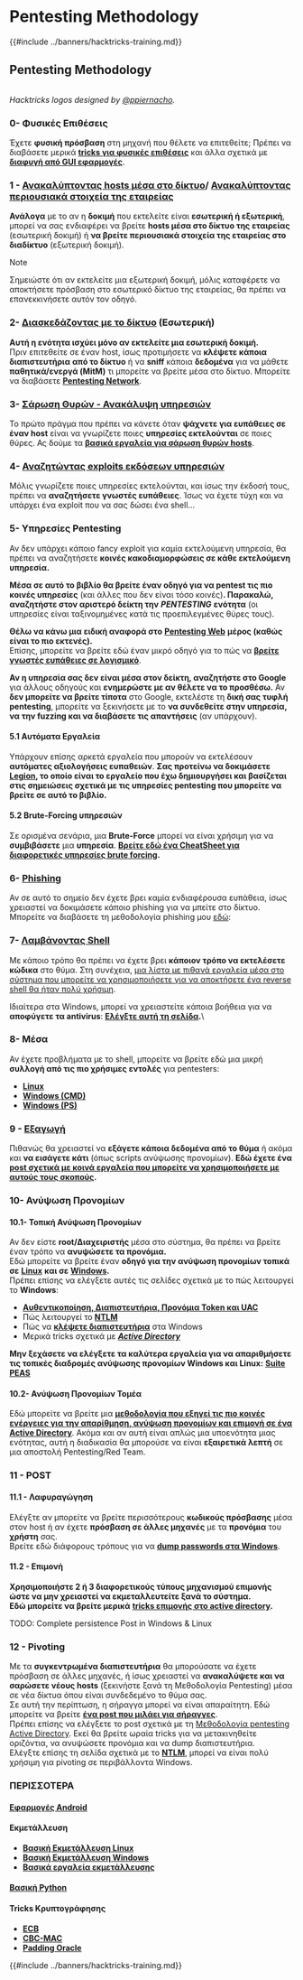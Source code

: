 # Pentesting Methodology

{{#include ../banners/hacktricks-training.md}}


## Pentesting Methodology

<figure><img src="../images/HACKTRICKS-logo.svg" alt=""><figcaption></figcaption></figure>

_Hacktricks logos designed by_ [_@ppiernacho_](https://www.instagram.com/ppieranacho/)_._

### 0- Φυσικές Επιθέσεις

Έχετε **φυσική πρόσβαση** στη μηχανή που θέλετε να επιτεθείτε; Πρέπει να διαβάσετε μερικά [**tricks για φυσικές επιθέσεις**](../hardware-physical-access/physical-attacks.md) και άλλα σχετικά με [**διαφυγή από GUI εφαρμογές**](../hardware-physical-access/escaping-from-gui-applications.md).

### 1 - [Ανακαλύπτοντας hosts μέσα στο δίκτυο](pentesting-network/index.html#discovering-hosts)/ [Ανακαλύπτοντας περιουσιακά στοιχεία της εταιρείας](external-recon-methodology/)

**Ανάλογα** με το αν η **δοκιμή** που εκτελείτε είναι **εσωτερική ή εξωτερική**, μπορεί να σας ενδιαφέρει να βρείτε **hosts μέσα στο δίκτυο της εταιρείας** (εσωτερική δοκιμή) ή **να βρείτε περιουσιακά στοιχεία της εταιρείας στο διαδίκτυο** (εξωτερική δοκιμή).

> [!NOTE]
> Σημειώστε ότι αν εκτελείτε μια εξωτερική δοκιμή, μόλις καταφέρετε να αποκτήσετε πρόσβαση στο εσωτερικό δίκτυο της εταιρείας, θα πρέπει να επανεκκινήσετε αυτόν τον οδηγό.

### **2-** [**Διασκεδάζοντας με το δίκτυο**](pentesting-network/) **(Εσωτερική)**

**Αυτή η ενότητα ισχύει μόνο αν εκτελείτε μια εσωτερική δοκιμή.**\
Πριν επιτεθείτε σε έναν host, ίσως προτιμήσετε να **κλέψετε κάποια διαπιστευτήρια** **από το δίκτυο** ή να **sniff** κάποια **δεδομένα** για να μάθετε **παθητικά/ενεργά (MitM)** τι μπορείτε να βρείτε μέσα στο δίκτυο. Μπορείτε να διαβάσετε [**Pentesting Network**](pentesting-network/index.html#sniffing).

### 3- [Σάρωση Θυρών - Ανακάλυψη υπηρεσιών](pentesting-network/index.html#scanning-hosts)

Το πρώτο πράγμα που πρέπει να κάνετε όταν **ψάχνετε για ευπάθειες σε έναν host** είναι να γνωρίζετε ποιες **υπηρεσίες εκτελούνται** σε ποιες θύρες. Ας δούμε τα [**βασικά εργαλεία για σάρωση θυρών hosts**](pentesting-network/index.html#scanning-hosts).

### **4-** [Αναζητώντας exploits εκδόσεων υπηρεσιών](../generic-hacking/search-exploits.md)

Μόλις γνωρίζετε ποιες υπηρεσίες εκτελούνται, και ίσως την έκδοσή τους, πρέπει να **αναζητήσετε γνωστές ευπάθειες**. Ίσως να έχετε τύχη και να υπάρχει ένα exploit που να σας δώσει ένα shell...

### **5-** Υπηρεσίες Pentesting

Αν δεν υπάρχει κάποιο fancy exploit για καμία εκτελούμενη υπηρεσία, θα πρέπει να αναζητήσετε **κοινές κακοδιαμορφώσεις σε κάθε εκτελούμενη υπηρεσία.**

**Μέσα σε αυτό το βιβλίο θα βρείτε έναν οδηγό για να pentest τις πιο κοινές υπηρεσίες** (και άλλες που δεν είναι τόσο κοινές)**. Παρακαλώ, αναζητήστε στον αριστερό δείκτη την** _**PENTESTING**_ **ενότητα** (οι υπηρεσίες είναι ταξινομημένες κατά τις προεπιλεγμένες θύρες τους).

**Θέλω να κάνω μια ειδική αναφορά στο** [**Pentesting Web**](../network-services-pentesting/pentesting-web/) **μέρος (καθώς είναι το πιο εκτενές).**\
Επίσης, μπορείτε να βρείτε εδώ έναν μικρό οδηγό για το πώς να [**βρείτε γνωστές ευπάθειες σε λογισμικό**](../generic-hacking/search-exploits.md).

**Αν η υπηρεσία σας δεν είναι μέσα στον δείκτη, αναζητήστε στο Google** για άλλους οδηγούς και **ενημερώστε με αν θέλετε να το προσθέσω.** Αν **δεν μπορείτε να βρείτε τίποτα** στο Google, εκτελέστε τη **δική σας τυφλή pentesting**, μπορείτε να ξεκινήσετε με το **να συνδεθείτε στην υπηρεσία, να την fuzzing και να διαβάσετε τις απαντήσεις** (αν υπάρχουν).

#### 5.1 Αυτόματα Εργαλεία

Υπάρχουν επίσης αρκετά εργαλεία που μπορούν να εκτελέσουν **αυτόματες αξιολογήσεις ευπαθειών**. **Σας προτείνω να δοκιμάσετε** [**Legion**](https://github.com/carlospolop/legion)**, το οποίο είναι το εργαλείο που έχω δημιουργήσει και βασίζεται στις σημειώσεις σχετικά με τις υπηρεσίες pentesting που μπορείτε να βρείτε σε αυτό το βιβλίο.**

#### **5.2 Brute-Forcing υπηρεσιών**

Σε ορισμένα σενάρια, μια **Brute-Force** μπορεί να είναι χρήσιμη για να **συμβιβάσετε** μια **υπηρεσία**. [**Βρείτε εδώ ένα CheatSheet για διαφορετικές υπηρεσίες brute forcing**](../generic-hacking/brute-force.md)**.**

### 6- [Phishing](phishing-methodology/)

Αν σε αυτό το σημείο δεν έχετε βρει καμία ενδιαφέρουσα ευπάθεια, ίσως χρειαστεί να δοκιμάσετε κάποιο phishing για να μπείτε στο δίκτυο. Μπορείτε να διαβάσετε τη μεθοδολογία phishing μου [εδώ](phishing-methodology/):

### **7-** [**Λαμβάνοντας Shell**](../generic-hacking/reverse-shells/)

Με κάποιο τρόπο θα πρέπει να έχετε βρει **κάποιον τρόπο να εκτελέσετε κώδικα** στο θύμα. Στη συνέχεια, [μια λίστα με πιθανά εργαλεία μέσα στο σύστημα που μπορείτε να χρησιμοποιήσετε για να αποκτήσετε ένα reverse shell θα ήταν πολύ χρήσιμη](../generic-hacking/reverse-shells/).

Ιδιαίτερα στα Windows, μπορεί να χρειαστείτε κάποια βοήθεια για να **αποφύγετε τα antivirus**: [**Ελέγξτε αυτή τη σελίδα**](../windows-hardening/av-bypass.md)**.**\\

### 8- Μέσα

Αν έχετε προβλήματα με το shell, μπορείτε να βρείτε εδώ μια μικρή **συλλογή από τις πιο χρήσιμες εντολές** για pentesters:

- [**Linux**](../linux-hardening/useful-linux-commands.md)
- [**Windows (CMD)**](../windows-hardening/basic-cmd-for-pentesters.md)
- [**Windows (PS)**](../windows-hardening/basic-powershell-for-pentesters/)

### **9 -** [**Εξαγωγή**](../generic-hacking/exfiltration.md)

Πιθανώς θα χρειαστεί να **εξάγετε κάποια δεδομένα από το θύμα** ή ακόμα και **να εισάγετε κάτι** (όπως scripts ανύψωσης προνομίων). **Εδώ έχετε ένα** [**post σχετικά με κοινά εργαλεία που μπορείτε να χρησιμοποιήσετε με αυτούς τους σκοπούς**](../generic-hacking/exfiltration.md)**.**

### **10- Ανύψωση Προνομίων**

#### **10.1- Τοπική Ανύψωση Προνομίων**

Αν δεν είστε **root/Διαχειριστής** μέσα στο σύστημα, θα πρέπει να βρείτε έναν τρόπο να **ανυψώσετε τα προνόμια.**\
Εδώ μπορείτε να βρείτε έναν **οδηγό για την ανύψωση προνομίων τοπικά σε** [**Linux**](../linux-hardening/privilege-escalation/) **και σε** [**Windows**](../windows-hardening/windows-local-privilege-escalation/)**.**\
Πρέπει επίσης να ελέγξετε αυτές τις σελίδες σχετικά με το πώς λειτουργεί το **Windows**:

- [**Αυθεντικοποίηση, Διαπιστευτήρια, Προνόμια Token και UAC**](../windows-hardening/authentication-credentials-uac-and-efs/)
- Πώς λειτουργεί το [**NTLM**](../windows-hardening/ntlm/)
- Πώς να [**κλέψετε διαπιστευτήρια**](https://github.com/carlospolop/hacktricks/blob/master/generic-methodologies-and-resources/broken-reference/README.md) στα Windows
- Μερικά tricks σχετικά με [_**Active Directory**_](../windows-hardening/active-directory-methodology/)

**Μην ξεχάσετε να ελέγξετε τα καλύτερα εργαλεία για να απαριθμήσετε τις τοπικές διαδρομές ανύψωσης προνομίων Windows και Linux:** [**Suite PEAS**](https://github.com/carlospolop/privilege-escalation-awesome-scripts-suite)

#### **10.2- Ανύψωση Προνομίων Τομέα**

Εδώ μπορείτε να βρείτε μια [**μεθοδολογία που εξηγεί τις πιο κοινές ενέργειες για την απαρίθμηση, ανύψωση προνομίων και επιμονή σε ένα Active Directory**](../windows-hardening/active-directory-methodology/). Ακόμα και αν αυτή είναι απλώς μια υποενότητα μιας ενότητας, αυτή η διαδικασία θα μπορούσε να είναι **εξαιρετικά λεπτή** σε μια αποστολή Pentesting/Red Team.

### 11 - POST

#### **11**.1 - Λαφυραγώγηση

Ελέγξτε αν μπορείτε να βρείτε περισσότερους **κωδικούς πρόσβασης** μέσα στον host ή αν έχετε **πρόσβαση σε άλλες μηχανές** με τα **προνόμια** του **χρήστη** σας.\
Βρείτε εδώ διάφορους τρόπους για να [**dump passwords στα Windows**](https://github.com/carlospolop/hacktricks/blob/master/generic-methodologies-and-resources/broken-reference/README.md).

#### 11.2 - Επιμονή

**Χρησιμοποιήστε 2 ή 3 διαφορετικούς τύπους μηχανισμού επιμονής ώστε να μην χρειαστεί να εκμεταλλευτείτε ξανά το σύστημα.**\
**Εδώ μπορείτε να βρείτε μερικά** [**tricks επιμονής στο active directory**](../windows-hardening/active-directory-methodology/index.html#persistence)**.**

TODO: Complete persistence Post in Windows & Linux

### 12 - Pivoting

Με τα **συγκεντρωμένα διαπιστευτήρια** θα μπορούσατε να έχετε πρόσβαση σε άλλες μηχανές, ή ίσως χρειαστεί να **ανακαλύψετε και να σαρώσετε νέους hosts** (ξεκινήστε ξανά τη Μεθοδολογία Pentesting) μέσα σε νέα δίκτυα όπου είναι συνδεδεμένο το θύμα σας.\
Σε αυτή την περίπτωση, η σήραγγα μπορεί να είναι απαραίτητη. Εδώ μπορείτε να βρείτε [**ένα post που μιλάει για σήραγγες**](../generic-hacking/tunneling-and-port-forwarding.md).\
Πρέπει επίσης να ελέγξετε το post σχετικά με τη [Μεθοδολογία pentesting Active Directory](../windows-hardening/active-directory-methodology/). Εκεί θα βρείτε ωραία tricks για να μετακινηθείτε οριζόντια, να ανυψώσετε προνόμια και να dump διαπιστευτήρια.\
Ελέγξτε επίσης τη σελίδα σχετικά με το [**NTLM**](../windows-hardening/ntlm/), μπορεί να είναι πολύ χρήσιμη για pivoting σε περιβάλλοντα Windows.

### ΠΕΡΙΣΣΟΤΕΡΑ

#### [Εφαρμογές Android](../mobile-pentesting/android-app-pentesting/)

#### **Εκμετάλλευση**

- [**Βασική Εκμετάλλευση Linux**](broken-reference/)
- [**Βασική Εκμετάλλευση Windows**](../binary-exploitation/windows-exploiting-basic-guide-oscp-lvl.md)
- [**Βασικά εργαλεία εκμετάλλευσης**](../binary-exploitation/basic-stack-binary-exploitation-methodology/tools/)

#### [**Βασική Python**](python/)

#### **Tricks Κρυπτογράφησης**

- [**ECB**](../crypto-and-stego/electronic-code-book-ecb.md)
- [**CBC-MAC**](../crypto-and-stego/cipher-block-chaining-cbc-mac-priv.md)
- [**Padding Oracle**](../crypto-and-stego/padding-oracle-priv.md)


{{#include ../banners/hacktricks-training.md}}
